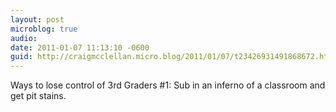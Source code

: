 ```yaml
---
layout: post
microblog: true
audio: 
date: 2011-01-07 11:13:10 -0600
guid: http://craigmcclellan.micro.blog/2011/01/07/t23426931491868672.html
---
```

Ways to lose control of 3rd Graders #1: Sub in an inferno of a classroom and get pit stains.
